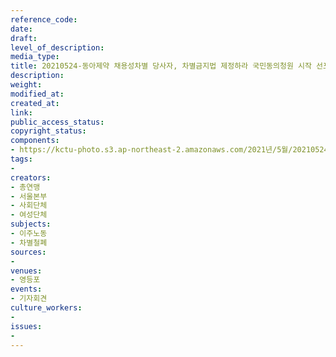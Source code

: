 ```yaml
---
reference_code: 
date: 
draft: 
level_of_description: 
media_type: 
title: 20210524-동아제약 채용성차별 당사자, 차별금지법 제정하라 국민동의청원 시작 선포 기자회견
description: 
weight: 
modified_at: 
created_at: 
link: 
public_access_status: 
copyright_status: 
components:
- https://kctu-photo.s3.ap-northeast-2.amazonaws.com/2021년/5월/20210524-동아제약+채용성차별+당사자,+차별금지법+제정하라+국민동의청원+시작+선포+기자회견/_1D20195.jpg
tags:
- 
creators:
- 총연맹
- 서울본부
- 사회단체
- 여성단체
subjects:
- 이주노동
- 차별철폐
sources:
- 
venues:
- 영등포
events:
- 기자회견
culture_workers:
- 
issues:
- 
---
```

